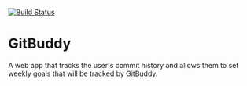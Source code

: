 [![Build Status](https://travis-ci.org/dav-jordan/GitBuddy.svg?branch=master)](https://travis-ci.org/dav-jordan/GitBuddy)
# GitBuddy
A web app that tracks the user's commit history and allows them to set weekly goals that will be tracked by GitBuddy.
